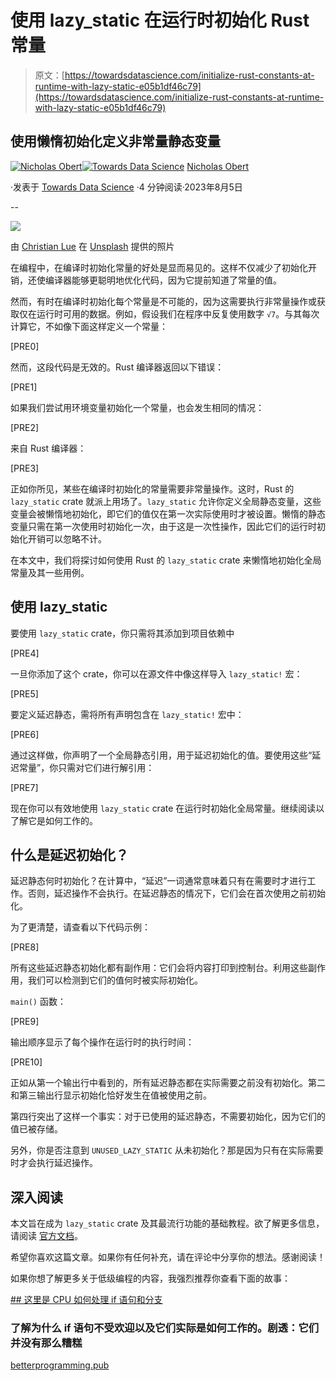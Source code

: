 # 使用 lazy_static 在运行时初始化 Rust 常量

> 原文：[https://towardsdatascience.com/initialize-rust-constants-at-runtime-with-lazy-static-e05b1df46c79](https://towardsdatascience.com/initialize-rust-constants-at-runtime-with-lazy-static-e05b1df46c79)

## 使用懒惰初始化定义非常量静态变量

[](https://medium.com/@nic-obert?source=post_page-----e05b1df46c79--------------------------------)[![Nicholas Obert](../Images/d70330063c9edc2f63e53f62a78f82ec.png)](https://medium.com/@nic-obert?source=post_page-----e05b1df46c79--------------------------------)[](https://towardsdatascience.com/?source=post_page-----e05b1df46c79--------------------------------)[![Towards Data Science](../Images/a6ff2676ffcc0c7aad8aaf1d79379785.png)](https://towardsdatascience.com/?source=post_page-----e05b1df46c79--------------------------------) [Nicholas Obert](https://medium.com/@nic-obert?source=post_page-----e05b1df46c79--------------------------------)

·发表于 [Towards Data Science](https://towardsdatascience.com/?source=post_page-----e05b1df46c79--------------------------------) ·4 分钟阅读·2023年8月5日

--

![](../Images/d3a48ff6643b48687887a2af35a5c63e.png)

由 [Christian Lue](https://unsplash.com/@christianlue?utm_source=medium&utm_medium=referral) 在 [Unsplash](https://unsplash.com/?utm_source=medium&utm_medium=referral) 提供的照片

在编程中，在编译时初始化常量的好处是显而易见的。这样不仅减少了初始化开销，还使编译器能够更聪明地优化代码，因为它提前知道了常量的值。

然而，有时在编译时初始化每个常量是不可能的，因为这需要执行非常量操作或获取仅在运行时可用的数据。例如，假设我们在程序中反复使用数字 `√7`。与其每次计算它，不如像下面这样定义一个常量：

[PRE0]

然而，这段代码是无效的。Rust 编译器返回以下错误：

[PRE1]

如果我们尝试用环境变量初始化一个常量，也会发生相同的情况：

[PRE2]

来自 Rust 编译器：

[PRE3]

正如你所见，某些在编译时初始化的常量需要非常量操作。这时，Rust 的 `lazy_static` crate 就派上用场了。`lazy_static` 允许你定义全局静态变量，这些变量会被懒惰地初始化，即它们的值仅在第一次实际使用时才被设置。懒惰的静态变量只需在第一次使用时初始化一次，由于这是一次性操作，因此它们的运行时初始化开销可以忽略不计。

在本文中，我们将探讨如何使用 Rust 的 `lazy_static` crate 来懒惰地初始化全局常量及其一些用例。

## 使用 lazy_static

要使用 `lazy_static` crate，你只需将其添加到项目依赖中

[PRE4]

一旦你添加了这个 crate，你可以在源文件中像这样导入 `lazy_static!` 宏：

[PRE5]

要定义延迟静态，需将所有声明包含在 `lazy_static!` 宏中：

[PRE6]

通过这样做，你声明了一个全局静态引用，用于延迟初始化的值。要使用这些“延迟常量”，你只需对它们进行解引用：

[PRE7]

现在你可以有效地使用 `lazy_static` crate 在运行时初始化全局常量。继续阅读以了解它是如何工作的。

## 什么是延迟初始化？

延迟静态何时初始化？在计算中，“延迟”一词通常意味着只有在需要时才进行工作。否则，延迟操作不会执行。在延迟静态的情况下，它们会在首次使用之前初始化。

为了更清楚，请查看以下代码示例：

[PRE8]

所有这些延迟静态初始化都有副作用：它们会将内容打印到控制台。利用这些副作用，我们可以检测到它们的值何时被实际初始化。

`main()` 函数：

[PRE9]

输出顺序显示了每个操作在运行时的执行时间：

[PRE10]

正如从第一个输出行中看到的，所有延迟静态都在实际需要之前没有初始化。第二和第三输出行显示初始化恰好发生在值被使用之前。

第四行突出了这样一个事实：对于已使用的延迟静态，不需要初始化，因为它们的值已被存储。

另外，你是否注意到 `UNUSED_LAZY_STATIC` 从未初始化？那是因为只有在实际需要时才会执行延迟操作。

## 深入阅读

本文旨在成为 `lazy_static` crate 及其最流行功能的基础教程。欲了解更多信息，请阅读 [官方文档](https://docs.rs/lazy_static/latest/lazy_static/)。

希望你喜欢这篇文章。如果你有任何补充，请在评论中分享你的想法。感谢阅读！

如果你想了解更多关于低级编程的内容，我强烈推荐你查看下面的故事：

[## 这里是 CPU 如何处理 if 语句和分支](https://betterprogramming.pub/heres-how-the-cpu-handles-if-statements-and-branching-95cfd42af9c?source=post_page-----e05b1df46c79--------------------------------)

### 了解为什么 if 语句不受欢迎以及它们实际是如何工作的。剧透：它们并没有那么糟糕

[betterprogramming.pub](https://betterprogramming.pub/heres-how-the-cpu-handles-if-statements-and-branching-95cfd42af9c?source=post_page-----e05b1df46c79--------------------------------)
